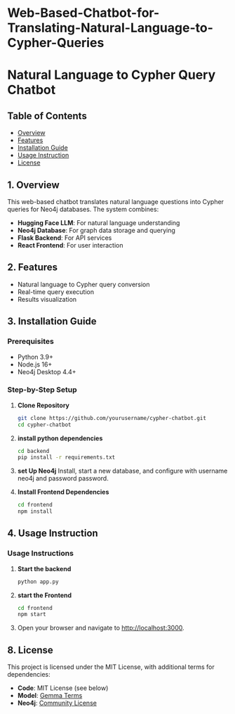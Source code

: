 # Web-Based-Chatbot-for-Translating-Natural-Language-to-Cypher-Queries
# Natural Language to Cypher Query Chatbot

## Table of Contents
- [Overview](#overview)
- [Features](#features)
- [Installation Guide](#installation-guide)
- [Usage Instruction](#usage-instructions)
- [License](#license)

<a name="overview"></a>
## 1. Overview
This web-based chatbot translates natural language questions into Cypher queries for Neo4j databases. The system combines:

- **Hugging Face LLM**: For natural language understanding
- **Neo4j Database**: For graph data storage and querying
- **Flask Backend**: For API services
- **React Frontend**: For user interaction


<a name="features"></a>
## 2. Features
- Natural language to Cypher query conversion
- Real-time query execution
- Results visualization

<a name="installation-guide"></a>
## 3. Installation Guide
### Prerequisites
- Python 3.9+
- Node.js 16+
- Neo4j Desktop 4.4+

### Step-by-Step Setup

1. **Clone Repository**
   ```bash
   git clone https://github.com/yourusername/cypher-chatbot.git
   cd cypher-chatbot
   
2. **install python dependencies** 
   ```bash 
   cd backend
   pip install -r requirements.txt
3. **set Up Neo4j**
   Install, start a new database, and configure with username neo4j and password password.

4. **Install Frontend Dependencies**
   ```bash
   cd frontend
   npm install

<a name="usage-instructions"></a>
## 4. Usage Instruction
### Usage Instructions

1. **Start the backend**
   ```bash
   python app.py

2. **start the Frontend**
   ```bash
   cd frontend
   npm start
3. Open your browser and navigate to [http://localhost:3000](http://localhost:5000).

<a name="license"></a>
## 8. License

This project is licensed under the MIT License, with additional terms for dependencies:

- **Code**: MIT License (see below)
- **Model**: [Gemma Terms](https://huggingface.co/neo4j-graph-ds/neo4j-t2c-llama2-7b)
- **Neo4j**: [Community License](https://neo4j.com/licensing/)



